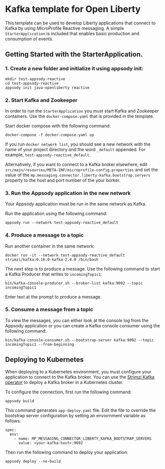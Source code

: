 # Kafka template for Open Liberty

This template can be used to develop Liberty applications that connect to Kafka by using MicroProfile Reactive messaging. A simple `StarterApplication` is included that enables basic production and consumption of events. 


## Getting Started with the StarterApplication.

### 1. Create a new folder and initialize it using appsody init:


```
mkdir test-appsody-reactive
cd test-appsody-reactive
appsody init java-openliberty reactive
```

### 2. Start Kafka and Zookeeper

In order to run the `StarterApplication` you must start Kafka and Zookeeper containers. Use the `docker-compose.yaml` that is provided in the template.


Start docker compose with the following command:

```docker-compose -f docker-compose.yaml up```

If you run `docker network list`, you should see a new network with the name of your project directory and the word `_default` appended. For example, `test-appsody-reactive_default`.

Alternatively, if you want to connect to a Kafka broker elsewhere, edit `src/main/resources/META-INF/microprofile-config.properties` and set the value of the `mp.messaging.connector.liberty-kafka.bootstrap.servers` property to the host and port number of the your borker.

### 3. Run the Appsody application in the new network

Your Appsody application must be run in the same network as Kafka.

Run the application using the following command:

```appsody run --network test-appsody-reactive_default```

### 4. Produce a message to a topic

Run another container in the same network:

```docker run -it --network test-appsody-reactive_default strimzi/kafka:0.16.0-kafka-2.4.0 /bin/bash```

The next step is to produce a message. Use the following command to start a Kafka Producer that writes to `incomingTopic1`:

```bin/kafka-console-producer.sh --broker-list kafka:9092 --topic incomingTopic1```

Enter text at the prompt to produce a message.

### 5. Consume a message from a topic

To view the messages, you can either look at the console log from the Appsody application or you can create a Kafka console consumer using the following command:

```bin/kafka-console-consumer.sh --bootstrap-server kafka:9092 --topic incomingTopic1 --from-beginning```

## Deploying to Kubernetes

When deploying to a Kubernetes environment, you must configure your application to connect to the Kafka broker.  You can use the [Strimzi Kafka operator](https://strimzi.io/docs/quickstart/latest/) to deploy a Kafka broker in a Kubernetes cluster. 

To configure the connection, first run the following command:

```appsody build```

This command generates `app-deploy.yaml` file.
Edit the file to override the bootstrap server configuration by setting an enviornment variable as follows:

```
spec:
  env:
    - name: MP_MESSAGING_CONNECTOR_LIBERTY_KAFKA_BOOTSTRAP_SERVERS
      value: <your-kafka-host>:9092
```  

Then run the following command to deploy your application:

```
appsody deploy --no-build
```
